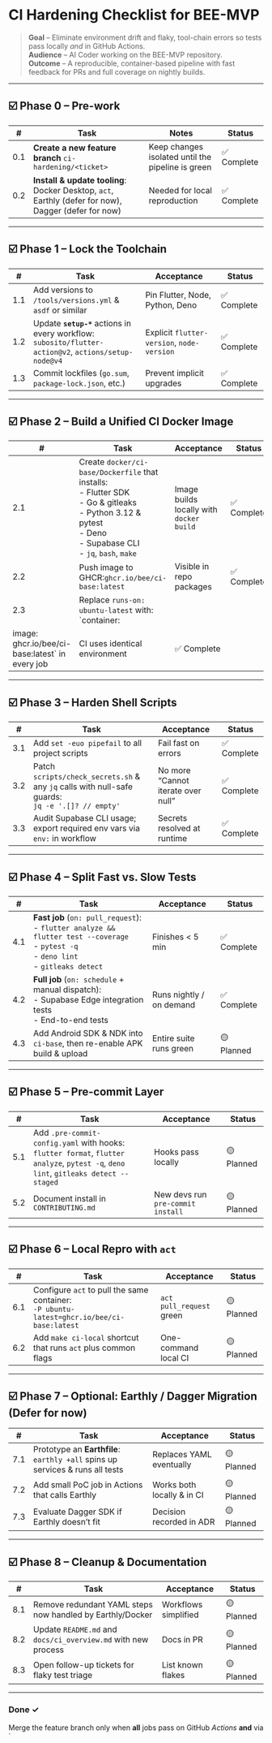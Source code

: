 # CI Hardening Checklist for BEE-MVP

> **Goal** – Eliminate environment drift and flaky, tool-chain errors so tests
> pass locally _and_ in GitHub Actions.\
> **Audience** – AI Coder working on the BEE-MVP repository.\
> **Outcome** – A reproducible, container-based pipeline with fast feedback for
> PRs and full coverage on nightly builds.

---

## ☑️ Phase 0 – Pre-work

| #   | Task                                                                                                 | Notes                                             | Status      |
| --- | ---------------------------------------------------------------------------------------------------- | ------------------------------------------------- | ----------- |
| 0.1 | **Create a new feature branch** `ci-hardening/<ticket>`                                              | Keep changes isolated until the pipeline is green | ✅ Complete |
| 0.2 | **Install & update tooling**: Docker Desktop, `act`, Earthly (defer for now), Dagger (defer for now) | Needed for local reproduction                     | ✅ Complete |

---

## ☑️ Phase 1 – Lock the Toolchain

| #   | Task                                                                                                     | Acceptance                                 | Status      |
| --- | -------------------------------------------------------------------------------------------------------- | ------------------------------------------ | ----------- |
| 1.1 | Add versions to `/tools/versions.yml` & `asdf` or similar                                                | Pin Flutter, Node, Python, Deno            | ✅ Complete |
| 1.2 | Update **`setup-*`** actions in every workflow:<br>`subosito/flutter-action@v2`, `actions/setup-node@v4` | Explicit `flutter-version`, `node-version` | ✅ Complete |
| 1.3 | Commit lockfiles (`go.sum`, `package-lock.json`, etc.)                                                   | Prevent implicit upgrades                  | ✅ Complete |

---

## ☑️ Phase 2 – Build a Unified CI Docker Image

| #                                               | Task                                                                                                                                                                  | Acceptance                               | Status      |
| ----------------------------------------------- | --------------------------------------------------------------------------------------------------------------------------------------------------------------------- | ---------------------------------------- | ----------- |
| 2.1                                             | Create `docker/ci-base/Dockerfile` that installs:<br>- Flutter SDK<br>- Go & gitleaks<br>- Python 3.12 & pytest<br>- Deno<br>- Supabase CLI<br>- `jq`, `bash`, `make` | Image builds locally with `docker build` | ✅ Complete |
| 2.2                                             | Push image to GHCR:`ghcr.io/bee/ci-base:latest`                                                                                                                       | Visible in repo packages                 | ✅ Complete |
| 2.3                                             | Replace `runs-on: ubuntu-latest` with: <br>`container:                                                                                                                |                                          |             |
| image: ghcr.io/bee/ci-base:latest` in every job | CI uses identical environment                                                                                                                                         | ✅ Complete                              |             |

---

## ☑️ Phase 3 – Harden Shell Scripts

| #   | Task                                                                                                | Acceptance                         | Status      |
| --- | --------------------------------------------------------------------------------------------------- | ---------------------------------- | ----------- |
| 3.1 | Add `set -euo pipefail` to all project scripts                                                      | Fail fast on errors                | ✅ Complete |
| 3.2 | Patch `scripts/check_secrets.sh` & any `jq` calls with null-safe guards:<br>`jq -e '.[]? // empty'` | No more “Cannot iterate over null” | ✅ Complete |
| 3.3 | Audit Supabase CLI usage; export required env vars via `env:` in workflow                           | Secrets resolved at runtime        | ✅ Complete |

---

## ☑️ Phase 4 – Split Fast vs. Slow Tests

| #   | Task                                                                                                                                          | Acceptance               | Status      |
| --- | --------------------------------------------------------------------------------------------------------------------------------------------- | ------------------------ | ----------- |
| 4.1 | **Fast job** (`on: pull_request`):<br>- `flutter analyze && flutter test --coverage`<br>- `pytest -q`<br>- `deno lint`<br>- `gitleaks detect` | Finishes < 5 min         | ✅ Complete |
| 4.2 | **Full job** (`on: schedule` + manual dispatch):<br>- Supabase Edge integration tests<br>- End-to-end tests                                   | Runs nightly / on demand | ✅ Complete |
| 4.3 | Add Android SDK & NDK into `ci-base`, then re-enable APK build & upload                                                                       | Entire suite runs green  | 🟡 Planned  |

---

## ☑️ Phase 5 – Pre-commit Layer

| #   | Task                                                                                                                                   | Acceptance                        | Status     |
| --- | -------------------------------------------------------------------------------------------------------------------------------------- | --------------------------------- | ---------- |
| 5.1 | Add `.pre-commit-config.yaml` with hooks:<br>`flutter format`, `flutter analyze`, `pytest -q`, `deno lint`, `gitleaks detect --staged` | Hooks pass locally                | 🟡 Planned |
| 5.2 | Document install in `CONTRIBUTING.md`                                                                                                  | New devs run `pre-commit install` | 🟡 Planned |

---

## ☑️ Phase 6 – Local Repro with `act`

| #   | Task                                                                                          | Acceptance               | Status     |
| --- | --------------------------------------------------------------------------------------------- | ------------------------ | ---------- |
| 6.1 | Configure `act` to pull the same container: <br>`-P ubuntu-latest=ghcr.io/bee/ci-base:latest` | `act pull_request` green | 🟡 Planned |
| 6.2 | Add `make ci-local` shortcut that runs `act` plus common flags                                | One-command local CI     | 🟡 Planned |

---

## ☑️ Phase 7 – Optional: Earthly / Dagger Migration (Defer for now)

| #   | Task                                                                          | Acceptance                 | Status     |
| --- | ----------------------------------------------------------------------------- | -------------------------- | ---------- |
| 7.1 | Prototype an **Earthfile**: `earthly +all` spins up services & runs all tests | Replaces YAML eventually   | 🟡 Planned |
| 7.2 | Add small PoC job in Actions that calls Earthly                               | Works both locally & in CI | 🟡 Planned |
| 7.3 | Evaluate Dagger SDK if Earthly doesn’t fit                                    | Decision recorded in ADR   | 🟡 Planned |

---

## ☑️ Phase 8 – Cleanup & Documentation

| #   | Task                                                          | Acceptance           | Status     |
| --- | ------------------------------------------------------------- | -------------------- | ---------- |
| 8.1 | Remove redundant YAML steps now handled by Earthly/Docker     | Workflows simplified | 🟡 Planned |
| 8.2 | Update `README.md` and `docs/ci_overview.md` with new process | Docs in PR           | 🟡 Planned |
| 8.3 | Open follow-up tickets for flaky test triage                  | List known flakes    | 🟡 Planned |

---

### Done ✓

Merge the feature branch only when **all** jobs pass on GitHub _Actions_ **and**
via `
